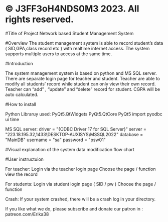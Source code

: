 # © J3FF3oH4NDS0M3 2023. All rights reserved.

#Title of Project
Network based Student Management System

#Overview 
The student management  system is able to record student’s data ( SID,GPA,class record etc ) with realtime internet access. The system supports multiple users to access at the same time. 

#Introduction

The system management system is based on python and MS SQL server. There are separate login page for teacher and student. Teacher are able to modify all students’ record while student can only view their own record. Teacher can “add” , “update” and “delete” record for student. CGPA will be auto calculated. 

#How to install

Python Libraruy used:
PyQt5.QtWidgets
PyQt5.QtCore
PyQt5
import pyodbc
ui
time


MS SQL server:
driver = "{ODBC Driver 17 for SQL Server}"
server = "223.18.195.32,1433\DESKTOP-AUXISYS\MSSQL2022"
database = "MainDB"
username = "sa"
password = "psw01"


#Visual explanation of the system data modification flow chart

#User instructuion

For teacher:
Login via the teacher login page
Choose the page / function
view the record


For students:
Login via student login page ( SID / pw )
Choose the page / function


Crash:
If your system crashed, there will be a crash log in your directory.

If you like what we do, please subscribe and donate our patron in : patreon.com/Erika38

